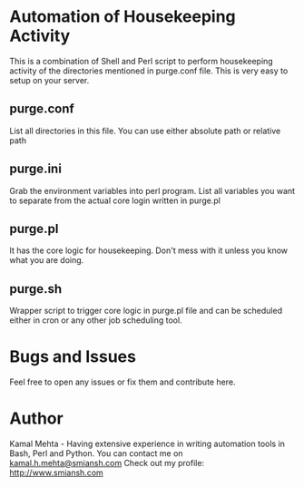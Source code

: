 # Automation of Housekeeping Activity
This is a combination of Shell and Perl script to perform housekeeping activity of the directories mentioned in purge.conf file. This is very easy to setup on your server.

## purge.conf
List all directories in this file. You can use either absolute path or relative path

## purge.ini
Grab the environment variables into perl program. List all variables you want to separate from the actual core login written in purge.pl

## purge.pl
It has the core logic for housekeeping. Don't mess with it unless you know what you are doing.

## purge.sh
Wrapper script to trigger core logic in purge.pl file and can be scheduled either in cron or any other job scheduling tool.

# Bugs and Issues
Feel free to open any issues or fix them and contribute here.

# Author
Kamal Mehta - Having extensive experience in writing automation tools in Bash, Perl and Python.
You can contact me on kamal.h.mehta@smiansh.com
Check out my profile: http://www.smiansh.com
